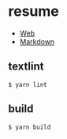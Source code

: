 # resume

- [Web](https://tic40.github.io/resume/)
- [Markdown](https://github.com/tic40/resume/blob/main/index.md)

## textlint

```
$ yarn lint
```

## build

```
$ yarn build
```